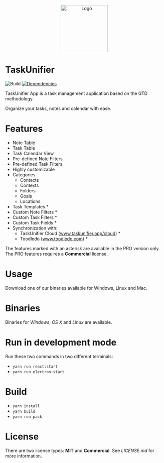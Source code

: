 <p align="center">
    <img 
        alt="Logo" 
        src="https://www.taskunifier.app/resources/images/logo.png"
        height="150"/>
</p>

# TaskUnifier

![Build](https://github.com/leclercb/taskunifier-app/workflows/Build/badge.svg?branch=master)
[![Dependencies](https://david-dm.org/leclercb/taskunifier-app/status.svg)](https://david-dm.org/leclercb/taskunifier-app)

TaskUnifier App is a task management application based on the GTD methodology.

Organize your tasks, notes and calendar with ease.

# Features

* Note Table
* Task Table
* Task Calendar View
* Pre-defined Note Filters
* Pre-defined Task Filters
* Highly customizable
* Categories
    * Contacts
    * Contexts
    * Folders
    * Goals
    * Locations
* Task Templates *
* Custom Note Filters *
* Custom Task Filters *
* Custom Task Fields *
* Synchronization with:
    * TaskUnifier Cloud (www.taskunifier.app/cloud) *
    * Toodledo (www.toodledo.com) *

The features marked with an asterisk are available in the PRO version only.
The PRO features requires a **Commercial** license.

# Usage

Download one of our binaries available for Windows, Linux and Mac.

# Binaries

Binaries for *Windows*, *OS X* and *Linux* are available.

# Run in development mode

Run these two commands in two different terminals:
* `yarn run react:start`
* `yarn run electron:start`

# Build

* `yarn install`
* `yarn build`
* `yarn run pack`

# License

There are two license types: **MIT** and **Commercial**.
See *LICENSE.md* for more information.
